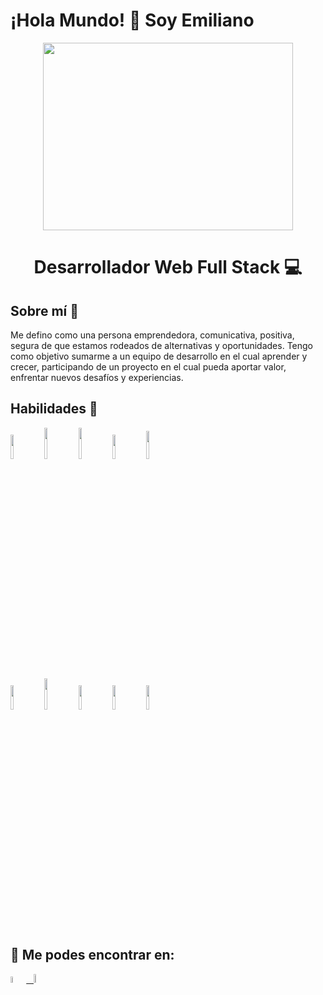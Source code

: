 # ¡Hola Mundo! 👋 Soy Emiliano

<div align="center">
	<img width="400px" height="300px" src="https://devpunch.com/img/Dev-At-Work-Gif.jpg">
</div>

<h1 align="center">
Desarrollador Web Full Stack 💻
</h1>

## Sobre mí 📌
Me defino como una persona emprendedora, comunicativa, positiva, segura de que estamos rodeados de alternativas y oportunidades. Tengo como objetivo sumarme a un equipo de desarrollo en el cual aprender y crecer, participando de un proyecto en el cual pueda aportar valor, enfrentar nuevos desafíos y experiencias.

## Habilidades 🚀

<p>
  <code><img width="10%" src="https://www.vectorlogo.zone/logos/w3_html5/w3_html5-ar21.svg"></code>
  <code><img width="10%" height="50px" src="https://github.com/WanCirone/wancirone/blob/main/logos/1200px-Devicon-css3-plain.svg.png"></code>
  <code><img width="10%" height="50px" src="https://github.com/WanCirone/wancirone/blob/main/logos/javascript-1.svg"></code>
  <code><img width="10%" src="https://www.vectorlogo.zone/logos/reactjs/reactjs-ar21.svg"></code>
  <code><img width="10%" height="45" src="https://cdn.worldvectorlogo.com/logos/redux.svg"></code>
  <br />
  <code><img width="10%" src="https://www.vectorlogo.zone/logos/nodejs/nodejs-ar21.svg"></code>
  <code><img  width="10%" height="50px" src="https://github.com/WanCirone/wancirone/blob/main/logos/expressjs.svg"></code>
  <code><img width="10%" src="https://www.vectorlogo.zone/logos/postgresql/postgresql-ar21.svg"></code>
  <code><img width="10%" src="https://www.vectorlogo.zone/logos/sequelizejs/sequelizejs-ar21.svg"></code>
  <code><img width="10%" src="https://www.vectorlogo.zone/logos/git-scm/git-scm-ar21.svg"></code>
  <br />
</p>

## :paperclip: Me podes encontrar en:
<span >
<a href="https://www.linkedin.com/in/emilianoduartes" ><img width="5%" src="https://upload.wikimedia.org/wikipedia/commons/thumb/c/ca/LinkedIn_logo_initials.png/600px-LinkedIn_logo_initials.png"> &nbsp;
<a href="mailto:emilianoduartes@gmail.com" ><img width="6%" src="https://upload.wikimedia.org/wikipedia/commons/thumb/8/8c/Gmail_Icon_%282013-2020%29.svg/512px-Gmail_Icon_%282013-2020%29.svg.png">
</span>

